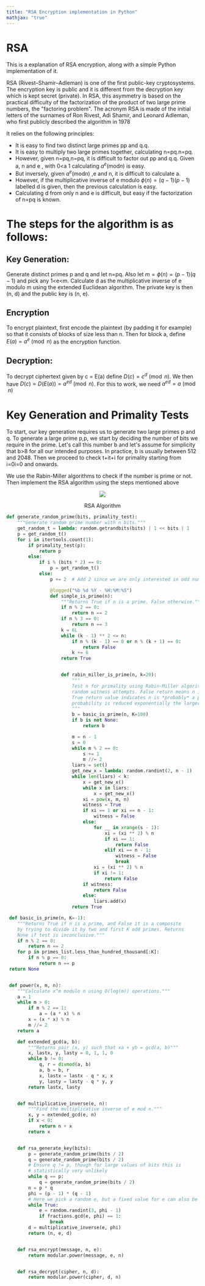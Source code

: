 ```yaml
---
title: "RSA Encryption implementation in Python"
mathjax: "true"
---
```


# RSA

This is a explanation of RSA encryption, along with a simple Python implementation of it.


RSA (Rivest–Shamir–Adleman) is one of the first public-key cryptosystems. The encryption key is public and it is different from the decryption key which is kept secret (private). In RSA, this asymmetry is based on the practical difficulty of the factorization of the product of two large prime numbers, the "factoring problem". The acronym RSA is made of the initial letters of the surnames of Ron Rivest, Adi Shamir, and Leonard Adleman, who first publicly described the algorithm in 1978

It relies on the following principles:
* It is easy to find two distinct large primes pp and q.q.
* It is easy to multiply two large primes together, calculating n=pq.n=pq.
* However, given n=pq,n=pq, it is difficult to factor out pp and q.q.
Given a, n and e , with 0<a<n and e > 1 calculating $a ^ { e } ( \mathrm { mod } n )$ is easy.
* But inversely, given $a ^ { e } ( \mathrm { mod } n )$ ,e and n, it is difficult to calculate a.
* However, if the multiplicative inverse of e modulo $\phi ( n ) = ( q - 1 ) ( p - 1 )$ labelled d is given, then the previous calculation is easy.
* Calculating d from only n and e is difficult, but easy if the factorization of n=pq is known.

# The steps for the algorithm is as follows:  

## Key Generation:
Generate distinct primes p and q and let n=pq. Also let $m=\phi(n)=(p-1)(q-1)$  and pick any 1<e<m. Calculate d as the multiplicative inverse of e modulo m using the extended Euclidean algorithm. The private key is then (n, d) and the public key is (n, e).  

## Encryption

To encrypt plaintext, first encode the plaintext (by padding it for example) so that it consists of blocks of size less than n. Then for block a, define $E(a)=a^e \pmod{n}$ as the encryption function.  

## Decryption:
To decrypt ciphertext given by c = E(a) define $D(c) = c^d \pmod{n}$. We then have $D(c)=D(E(a))=a^{ed} \pmod{n}$. For this to work, we need $a^{ed}=a \pmod{n}$  


# Key Generation and Primality Tests

To start, our key generation requires us to generate two large primes p and q.
To generate a large prime p,p, we start by deciding the number of bits we require in the prime. Let's call this number b and let's assume for simplicity that b>8 for all our intended purposes. In practice, b is usually between 512 and 2048.
Then we proceed to check t+it+i for primality starting from i=0i=0 and onwards.

We use the Rabin-Miller algorithms to check if the number is prime or not. Then implement the RSA algorithm using the steps mentioned above

<p align="center">
<img src="https://imgur.com/FKRE08g.jpg">

</p>

<center>
RSA Algorithm
</center>


```python
def generate_random_prime(bits, primality_test):
    """Generate random prime number with n bits."""
    get_random_t = lambda: random.getrandbits(bits) | 1 << bits | 1
    p = get_random_t()
    for i in itertools.count(1):
        if primality_test(p):
            return p
        else:
            if i % (bits * 2) == 0:
                p = get_random_t()
            else:
                p += 2  # Add 2 since we are only interested in odd numbers

                @logged("%b %d %Y - %H:%M:%S")
                def simple_is_prime(n):
                    """Returns True if n is a prime. False otherwise."""
                    if n % 2 == 0:
                        return n == 2
                    if n % 3 == 0:
                        return n == 3
                    k = 6L
                    while (k - 1) ** 2 <= n:
                        if n % (k - 1) == 0 or n % (k + 1) == 0:
                            return False
                        k += 6
                    return True


                    def rabin_miller_is_prime(n, k=20):
                        """
                        Test n for primality using Rabin-Miller algorithm, with k
                        random witness attempts. False return means n is certainly a composite.
                        True return value indicates n is *probably* a prime. False positive
                        probability is reduced exponentially the larger k gets.
                        """
                        b = basic_is_prime(n, K=100)
                        if b is not None:
                            return b

                        m = n - 1
                        s = 0
                        while m % 2 == 0:
                            s += 1
                            m //= 2
                        liars = set()
                        get_new_x = lambda: random.randint(2, n - 1)
                        while len(liars) < k:
                            x = get_new_x()
                            while x in liars:
                                x = get_new_x()
                            xi = pow(x, m, n)
                            witness = True
                            if xi == 1 or xi == n - 1:
                                witness = False
                            else:
                                for __ in xrange(s - 1):
                                    xi = (xi ** 2) % n
                                    if xi == 1:
                                        return False
                                    elif xi == n - 1:
                                        witness = False
                                        break
                                xi = (xi ** 2) % n
                                if xi != 1:
                                    return False
                            if witness:
                                return False
                            else:
                                liars.add(x)
                        return True                  

 def basic_is_prime(n, K=-1):
    """Returns True if n is a prime, and False it is a composite
    by trying to divide it by two and first K odd primes. Returns
    None if test is inconclusive."""
    if n % 2 == 0:
        return n == 2
    for p in primes_list.less_than_hundred_thousand[:K]:
        if n % p == 0:
            return n == p
 return None                


 def power(x, m, n):
    """Calculate x^m modulo n using O(log(m)) operations."""
    a = 1
    while m > 0:
        if m % 2 == 1:
            a = (a * x) % n
        x = (x * x) % n
        m //= 2
    return a

    def extended_gcd(a, b):
        """Returns pair (x, y) such that xa + yb = gcd(a, b)"""
        x, lastx, y, lasty = 0, 1, 1, 0
        while b != 0:
            q, r = divmod(a, b)
            a, b = b, r
            x, lastx = lastx - q * x, x
            y, lasty = lasty - q * y, y
        return lastx, lasty


    def multiplicative_inverse(e, n):
        """Find the multiplicative inverse of e mod n."""
        x, y = extended_gcd(e, n)
        if x < 0:
            return n + x
        return x


    def rsa_generate_key(bits):
        p = generate_random_prime(bits / 2)
        q = generate_random_prime(bits / 2)
        # Ensure q != p, though for large values of bits this is
        # statistically very unlikely
        while q == p:
            q = generate_random_prime(bits / 2)
        n = p * q
        phi = (p - 1) * (q - 1)
        # Here we pick a random e, but a fixed value for e can also be used.
        while True:
            e = random.randint(3, phi - 1)
            if fractions.gcd(e, phi) == 1:
                break
        d = multiplicative_inverse(e, phi)
        return (n, e, d)


    def rsa_encrypt(message, n, e):
        return modular.power(message, e, n)


    def rsa_decrypt(cipher, n, d):
        return modular.power(cipher, d, n)




```
